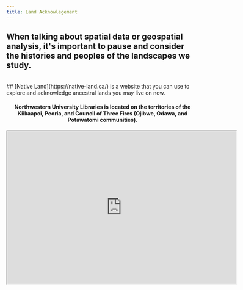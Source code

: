 ```yaml
---
title: Land Acknowlegement
---
```


## When talking about spatial data or geospatial analysis, it's important to pause and consider the histories and peoples of the landscapes we study. 
<br>
## [Native Land](https://native-land.ca/) is a website that you can use to explore and acknowledge ancestral lands you may live on now. 

<br>

<center><h4> Northwestern University Libraries is located on the territories of the Kiikaapoi, Peoria, and Council of Three Fires (Ojibwe, Odawa, and Potawatomi communities). </h4></center>

<center><iframe src="https://native-land.ca/api/embed/embed.html?maps=territories&amp;position=41.875830,-87.624541" width=600px height=400px></iframe></center>
